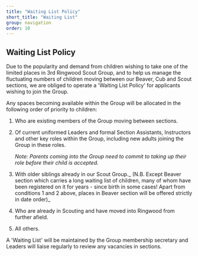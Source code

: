 ```yaml
---
title: "Waiting List Policy"
short_title: "Waiting List"
group: navigation
order: 10
---
```


## Waiting List Policy

Due to the popularity and demand from children wishing to take one of the limited places in 3rd Ringwood Scout Group, and to help us manage the fluctuating numbers of children moving between our Beaver, Cub and Scout sections, we are obliged to operate a 'Waiting List Policy' for applicants wishing to join the Group.

Any spaces becoming available within the Group will be allocated in the following order of priority to children:

1.  Who are existing members of the Group moving between sections.

2.  Of current uniformed Leaders and formal Section Assistants, Instructors and other key roles within the Group, including new adults joining the Group in these roles.

    _Note: Parents coming into the Group need to commit to taking up their role before their child is accepted._

3.  With older siblings already in our Scout Group._ (N.B. Except Beaver section which carries a long waiting list of children, many of whom have been registered on it for years - since birth in some cases! Apart from conditions 1 and 2 above, places in Beaver section will be offered strictly in date order)_

4.  Who are already in Scouting and have moved into Ringwood from further afield.

5.  All others.

A 'Waiting List' will be maintained by the Group membership secretary and Leaders will liaise regularly to review any vacancies in sections.
